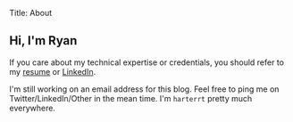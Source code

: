 Title: About

## Hi, I'm Ryan
If you care about my technical expertise or credentials, you should refer to my [resume](http://ryantharter.com/resume.pdf) or [LinkedIn](http://www.linkedin.com/pub/ryan-harter/11/a24/a21).

I'm still working on an email address for this blog.
Feel free to ping me on Twitter/LinkedIn/Other in the mean time.
I'm `harterrt` pretty much everywhere.
